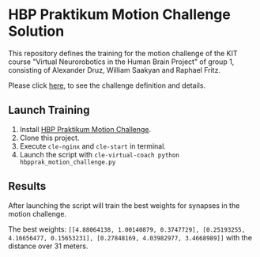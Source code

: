 # HBP Praktikum Motion Challenge Solution
This repository defines the training for the motion challenge of the KIT course "Virtual Neurorobotics in the Human Brain Project" of group 1, consisting of Alexander Druz, William Saakyan and Raphael Fritz. 

Please click [here](https://github.com/HBPNeurorobotics/hbpprak_motion), to see the challenge definition and details.

## Launch Training
1. Install [HBP Praktikum Motion Challenge](https://github.com/HBPNeurorobotics/hbpprak_motion).
2. Clone this project.
3. Execute ```cle-nginx``` and ```cle-start``` in terminal.
4. Launch the script with ```cle-virtual-coach python hbpprak_motion_challenge.py```

## Results
After launching the script will train the best weights for synapses in the motion challenge.

The best weights: ```[[4.88064138, 1.00140879, 0.3747729], [0.25193255, 4.16656477, 0.15653231], [0.27848169, 4.03982977, 3.4668989]]``` with the distance over 31 meters.
